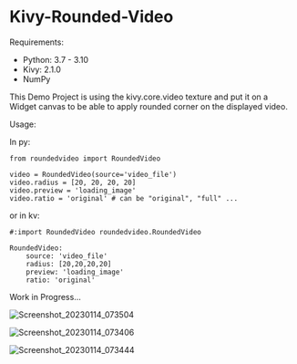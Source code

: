 # Kivy-Rounded-Video

Requirements:
  - Python: 3.7 - 3.10
  - Kivy: 2.1.0
  - NumPy

This Demo Project is using the kivy.core.video texture and put it on a Widget canvas to be able to apply rounded corner on the displayed video.

Usage:

  In py:
  
    from roundedvideo import RoundedVideo
    
    video = RoundedVideo(source='video_file')
    video.radius = [20, 20, 20, 20]
    video.preview = 'loading_image'
    video.ratio = 'original' # can be "original", "full" ...
    
  or in kv:
   
    #:import RoundedVideo roundedvideo.RoundedVideo
    
    RoundedVideo:
        source: 'video_file'
        radius: [20,20,20,20]
        preview: 'loading_image'
        ratio: 'original'

   
    


Work in Progress...


![Screenshot_20230114_073504](https://user-images.githubusercontent.com/72749248/212461593-8fbea06b-b32c-441c-9793-10cf3ebb6f30.png)

![Screenshot_20230114_073406](https://user-images.githubusercontent.com/72749248/212461629-4a81fc49-9c82-4bf8-8d41-f634ae6cfe6e.png)

![Screenshot_20230114_073444](https://user-images.githubusercontent.com/72749248/212461648-04e04284-d74c-4be5-a6df-0e83ba8af3ab.png)
